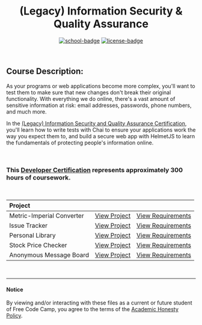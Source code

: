 <div align="center">

# (Legacy) Information Security & Quality Assurance

[![school-badge]][course-link]
[![license-badge]][LICENSE]

</div>

<!-- badge info -->
[school-badge]:https://img.shields.io/badge/free_Code_Camp-Security_&_Quality_Assurance-white?labelColor=006400&logo=freeCodeCamp&style=for-the-badge
[course-link]:https://www.freecodecamp.org/learn/information-security-and-quality-assurance/ "Information Security & Quality Assurance"
[license-badge]:https://img.shields.io/github/license/parasiticfrisk/information-security-and-quality-assurance?color=informational&style=for-the-badge
[LICENSE]:LICENSE "MIT License"

<br>

## Course Description:
As your programs or web applications become more complex, you'll want to test them to make sure that new changes don't break their original functionality. With everything we do online, there's a vast amount of sensitive information at risk: email addresses, passwords, phone numbers, and much more.

In the [(Legacy) Information Security and Quality Assurance Certification][course-link], you'll learn how to write tests with Chai to ensure your applications work the way you expect them to, and build a secure web app with HelmetJS to learn the fundamentals of protecting people's information online.

<br>

### This [Developer Certification] represents approximately 300 hours of coursework.

<br>

| Project                   |                        |                            |
| :------------------------ | :--------------------- | :------------------------- |
| Metric-Imperial Converter | [View Project][proj01] | [View Requirements][req01] |
| Issue Tracker             | [View Project][proj02] | [View Requirements][req02] |
| Personal Library          | [View Project][proj03] | [View Requirements][req03] |
| Stock Price Checker       | [View Project][proj04] | [View Requirements][req04] |
| Anonymous Message Board   | [View Project][proj05] | [View Requirements][req05] |

<br>

---
#### Notice
By viewing and/or interacting with these files as a current or future student of Free Code Camp, you agree to the terms of the [Academic Honesty Policy].

<!-- quick links -->
[proj01]:https://cumbersome-band-dead.glitch.me
[proj02]:https://outgoing-emphasized-cheque.glitch.me
[proj03]:https://mini-buttered-darkness.glitch.me
[proj04]:https://jungle-frill-traffic.glitch.me
[proj05]:https://tidy-lush-society.glitch.me
[req01]:https://www.freecodecamp.org/learn/information-security-and-quality-assurance/information-security-and-quality-assurance-projects/metric-imperial-converter "Metric-Imperial Converter"
[req02]:https://www.freecodecamp.org/learn/information-security-and-quality-assurance/information-security-and-quality-assurance-projects/issue-tracker "Issue Tracker"
[req03]:https://www.freecodecamp.org/learn/information-security-and-quality-assurance/information-security-and-quality-assurance-projects/personal-library "Personal Library"
[req04]:https://www.freecodecamp.org/learn/information-security-and-quality-assurance/information-security-and-quality-assurance-projects/stock-price-checker "Stock Price Checker"
[req05]:https://www.freecodecamp.org/learn/information-security-and-quality-assurance/information-security-and-quality-assurance-projects/anonymous-message-board "Anonymous Message Board"
[Academic Honesty Policy]:./academic_honesty_policy
[Developer Certification]:https://raw.githubusercontent.com/parasiticfrisk/information-security-and-quality-assurance/main/.github/information-security-and-quality-assurance.jpg?token=GHSAT0AAAAAABWHWQ5NGFJAPWN56URDW6JUYWCZPXA
